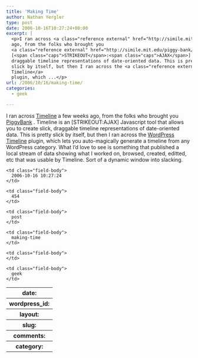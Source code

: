 ```yaml
---
title: 'Making Time'
author: Nathan Yergler
type: post
date: 2006-10-16T10:27:24+00:00
excerpt: |
  <p>I ran across <a class="reference external" href="http://simile.mit.edu/timeline/">Timeline</a> a few weeks
  ago, from the folks who brought you
  <a class="reference external" href="http://simile.mit.edu/piggy-bank/">PiggyBank</a>. Timeline is an
  [<span class="caps">STRIKEOUT</span>:<span class="caps">AJAX</span>] Javascript tool that allows you to create slick,
  draggable timeline representations of date-oriented data. This is pretty
  slick by itself, but then I ran across the <a class="reference external" href="http://www.freshlabs.de/journal/archives/2006/10/wordpress-plugin-simile-timeline/">WordPress
  Timeline</a>
  plugin, which ...</p>
url: /2006/10/16/making-time/
categories:
  - geek

---
```

I ran across [Timeline][1]  a few weeks ago, from the folks who brought you [PiggyBank][2] . Timeline is an [<span class="caps">STRIKEOUT</span>:<span class="caps">AJAX</span>] Javascript tool that allows you to create slick, draggable timeline representations of date-oriented data. This is pretty slick by itself, but then I ran across the [WordPress Timeline][3]  plugin, which lets you auto-magically generate a timeline from any WordPress category. What I’d love to see is something that published a local stream of data showing what I worked on, browsed, created, editted, etc that was usable by Timeline. Sort of a dynamic window into slacking.

<table class="docutils field-list" frame="void" rules="none">
  <col class="field-name" /> <col class="field-body" /> <tr class="field">
    <th class="field-name">
      date:
    </th>

    <td class="field-body">
      2006-10-16 10:27:24
    </td>
  </tr>

  <tr class="field">
    <th class="field-name">
      wordpress_id:
    </th>

    <td class="field-body">
      454
    </td>
  </tr>

  <tr class="field">
    <th class="field-name">
      layout:
    </th>

    <td class="field-body">
      post
    </td>
  </tr>

  <tr class="field">
    <th class="field-name">
      slug:
    </th>

    <td class="field-body">
      making-time
    </td>
  </tr>

  <tr class="field">
    <th class="field-name">
      comments:
    </th>

    <td class="field-body">
    </td>
  </tr>

  <tr class="field">
    <th class="field-name">
      category:
    </th>

    <td class="field-body">
      geek
    </td>
  </tr>
</table>

 [1]: http://simile.mit.edu/timeline/
 [2]: http://simile.mit.edu/piggy-bank/
 [3]: http://www.freshlabs.de/journal/archives/2006/10/wordpress-plugin-simile-timeline/